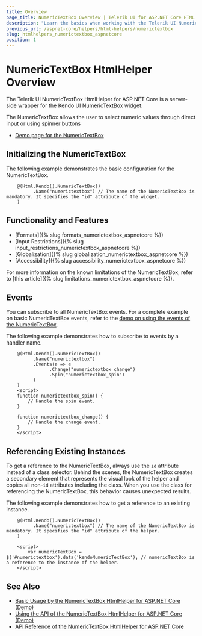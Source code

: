 ```yaml
---
title: Overview
page_title: NumericTextBox Overview | Telerik UI for ASP.NET Core HTML Helpers
description: "Learn the basics when working with the Telerik UI NumericTextBox for ASP.NET Core (MVC 6 or ASP.NET Core MVC)."
previous_url: /aspnet-core/helpers/html-helpers/numerictextbox
slug: htmlhelpers_numerictextbox_aspnetcore
position: 1
---
```


# NumericTextBox HtmlHelper Overview

The Telerik UI NumericTextBox HtmlHelper for ASP.NET Core is a server-side wrapper for the Kendo UI NumericTextBox widget.

The NumericTextBox allows the user to select numeric values through direct input or using spinner buttons

* [Demo page for the NumericTextBox](https://demos.telerik.com/aspnet-core/numerictextbox/index)

## Initializing the NumericTextBox

The following example demonstrates the basic configuration for the NumericTextBox.

```
    @(Html.Kendo().NumericTextBox()
          .Name("numerictextbox") // The name of the NumericTextBox is mandatory. It specifies the "id" attribute of the widget.
    )
```

## Functionality and Features

* [Formats]({% slug formats_numerictextbox_aspnetcore %})
* [Input Restrictions]({% slug input_restrictions_numerictextbox_aspnetcore %})
* [Globalization]({% slug globalization_numerictextbox_aspnetcore %})
* [Accessibility]({% slug accessibility_numerictextbox_aspnetcore %})

For more information on the known limitations of the NumericTextBox, refer to [this article]({% slug limitations_numerictextbox_aspnetcore %}).

## Events

You can subscribe to all NumericTextBox events. For a complete example on basic NumericTextBox events, refer to the [demo on using the events of the NumericTextBox](https://demos.telerik.com/aspnet-core/numerictextbox/events).

The following example demonstrates how to subscribe to events by a handler name.

```
    @(Html.Kendo().NumericTextBox()
          .Name("numerictextbox")
          .Events(e => e
                .Change("numerictextbox_change")
                .Spin("numerictextbox_spin")
          )
    )
    <script>
    function numerictextbox_spin() {
        // Handle the spin event.
    }

    function numerictextbox_change() {
        // Handle the change event.
    }
    </script>
```

## Referencing Existing Instances

To get a reference to the NumericTextBox, always use the `id` attribute instead of a class selector. Behind the scenes, the NumericTextBox creates a secondary element that represents the visual look of the helper and copies all non-`id` attributes including the class. When you use the class for referencing the NumericTextBox, this behavior causes unexpected results.

The following example demonstrates how to get a reference to an existing instance.

```
    @(Html.Kendo().NumericTextBox()
          .Name("numerictextbox") // The name of the NumericTextBox is mandatory. It specifies the "id" attribute of the helper.
    )

    <script>
        var numericTextBox = $('#numerictextbox').data('kendoNumericTextBox'); // numericTextBox is a reference to the instance of the helper.
    </script>
```

## See Also

* [Basic Usage by the NumericTextBox HtmlHelper for ASP.NET Core (Demo)](https://demos.telerik.com/aspnet-core/numerictextbox/index)
* [Using the API of the NumericTextBox HtmlHelper for ASP.NET Core (Demo)](https://demos.telerik.com/aspnet-core/numerictextbox/api)
* [API Reference of the NumericTextBox HtmlHelper for ASP.NET Core](/api/numerictextbox)
